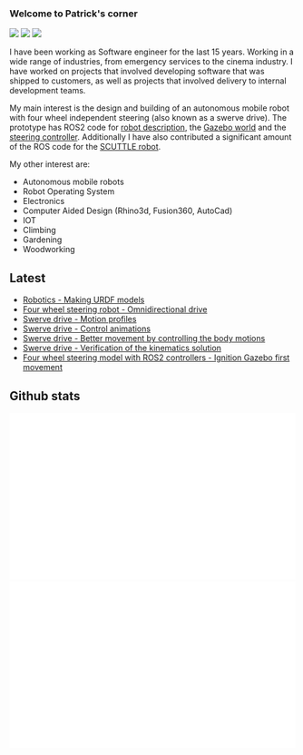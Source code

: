 ### Welcome to Patrick's corner

<a href="https://www.linkedin.com/in/patrick-van-der-velde-207453b/"><img src="https://img.shields.io/badge/linkedin-%230077B5.svg?&style=for-the-badge&logo=linkedin&logoColor=white" height=25></a>
<a href="https://www.instagram.com/te.petrik/"><img src="https://img.shields.io/badge/instagram-%23E4405F.svg?&style=for-the-badge&logo=instagram&logoColor=white" height=25></a>
<a href="https://www.youtube.com/c/PatrickvanderVelde"><img src="https://img.shields.io/badge/youtube-%2312100E.svg?&style=for-the-badge&logo=youtube&logoColor=white" height=25></a>

I have been working as Software engineer for the last 15 years. Working in a wide range of industries, from emergency services to the cinema industry. I have worked on projects that involved developing software that was shipped to customers, as well as projects that involved delivery to internal development teams.

My main interest is the design and building of an autonomous mobile robot with four wheel independent steering (also known as a swerve drive). The prototype has ROS2 code for [robot description](https://github.com/pvandervelde/zinger_description), the [Gazebo world](https://github.com/pvandervelde/zinger_ignition)
and the [steering controller](https://github.com/pvandervelde/zinger_swerve_controller).
Additionally I have also contributed a significant amount of the ROS code
for the [SCUTTLE robot](https://github.com/scuttlerobot).

My other interest are:

* Autonomous mobile robots
* Robot Operating System
* Electronics
* Computer Aided Design (Rhino3d, Fusion360, AutoCad)
* IOT
* Climbing
* Gardening
* Woodworking

## Latest

* [Robotics - Making URDF models](https://www.petrikvandervelde.nl/posts/Robotics-making-urdf-models)
* [Four wheel steering robot - Omnidirectional drive](https://youtu.be/Z-Rp2moiSOw)
* [Swerve drive - Motion profiles](https://www.petrikvandervelde.nl/posts/Swerve-motion-profiles)
* [Swerve drive - Control animations](https://www.petrikvandervelde.nl/posts/Swerve-drive-control-animations)
* [Swerve drive - Better movement by controlling the body motions](https://www.petrikvandervelde.nl/posts/Swerve-drive-body-focussed-control)
* [Swerve drive - Verification of the kinematics solution](https://www.petrikvandervelde.nl/posts/Swerve-drive-kinematics-verification)
* [Four wheel steering model with ROS2 controllers - Ignition Gazebo first movement](https://youtu.be/fR47Y7p4mtQ)

## Github stats

![Patrick's Github stats](https://raw.githubusercontent.com/pvandervelde/github-stats/master/generated/overview.svg#gh-dark-mode-only) ![Patrick's most used languages](https://raw.githubusercontent.com/pvandervelde/github-stats/master/generated/languages.svg#gh-dark-mode-only)
